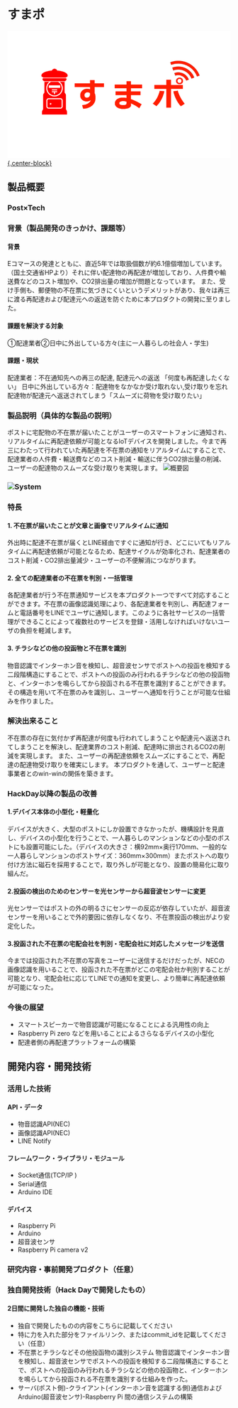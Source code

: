 # すまポ

[![Product Name](title2.png){.center-block}](https://www.youtube.com/watch?v=yz9begf0ojA&feature=youtu.be)

## 製品概要

### Post×Tech

### 背景（製品開発のきっかけ、課題等）

#### 背景
Eコマースの発達とともに、直近5年では取扱個数が約6.1億個増加しています。（国土交通省HPより）それに伴い配達物の再配達が増加しており、人件費や輸送費などのコスト増加や、CO2排出量の増加が問題となっています。
また、受け手側も、郵便物の不在票に気づきにくいというデメリットがあり、我々は再三に渡る再配達および配達元への返送を防ぐために本プロダクトの開発に至りました。

#### 課題を解決する対象
①配達業者②日中に外出している方々(主に一人暮らしの社会人・学生)

#### 課題・現状
配達業者：不在通知先への再三の配達, 配達元への返送 「何度も再配達したくない」
日中に外出している方々：配達物をなかなか受け取れない,受け取りを忘れ配達物が配達元へ返送されてしまう「スムーズに荷物を受け取りたい」

### 製品説明（具体的な製品の説明）
ポストに宅配物の不在票が届いたことがユーザーのスマートフォンに通知され、リアルタイムに再配達依頼が可能となるIoTデバイスを開発しました。今まで再三にわたって行われていた再配達を不在票の通知をリアルタイムにすることで、配達業者の人件費・輸送費などのコスト削減・輸送に伴うCO2排出量の削減、ユーザーの配達物のスムーズな受け取りを実現します。
![概要図](概要図.jpg{.center-block})

### ![System](スライド1.png{.center-block})
### 特長

#### 1. 不在票が届いたことが文章と画像でリアルタイムに通知
外出時に配達不在票が届くとLINE経由ですぐに通知が行き、どこにいてもリアルタイムに再配達依頼が可能となるため、配達サイクルが効率化され、配達業者のコスト削減・CO2排出量減少・ユーザーの不便解消につながります。

#### 2. 全ての配達業者の不在票を判別・一括管理
各配達業者が行う不在票通知サービスを本プロダクト一つですべて対応することができます。不在票の画像認識処理により、各配達業者を判別し、再配達フォームと電話番号をLINEでユーザに通知します。このように各社サービスの一括管理ができることによって複数社のサービスを登録・活用しなければいけないユーザの負担を軽減します。

#### 3. チラシなどの他の投函物と不在票を識別
物音認識でインターホン音を検知し、超音波センサでポストへの投函を検知する二段階構造にすることで、ポストへの投函のみ行われるチラシなどの他の投函物と、インターホンを鳴らしてから投函される不在票を識別することができます。その構造を用いて不在票のみを識別し、ユーザーへ通知を行うことが可能な仕組みを作りました。


### 解決出来ること
不在票の存在に気付かず再配達が何度も行われてしまうことや配達元へ返送されてしまうことを解決し、配達業界のコスト削減、配達時に排出されるCO2の削減を実現します。
また、ユーザーの再配達依頼をスムーズにすることで、再配達の配達物受け取りを確実にします。
本プロダクトを通して、ユーザーと配達事業者とのwin-winの関係を築きます。

### HackDay以降の製品の改善
#### 1.デバイス本体の小型化・軽量化
デバイスが大きく、大型のポストにしか設置できなかったが、機構設計を見直し、デバイスの小型化を行うことで、一人暮らしのマンションなどの小型のポストにも設置可能にした。（デバイスの大きさ：横92mm×奥行170mm、一般的な一人暮らしマンションのポストサイズ：360mm×300mm）またポストへの取り付け方法に磁石を採用することで，取り外しが可能となり、設置の簡易化に取り組んだ。
#### 2.投函の検出のためのセンサーを光センサーから超音波センサーに変更
光センサーではポストの外の明るさにセンサーの反応が依存していたが、超音波センサーを用いることで外的要因に依存しなくなり、不在票投函の検出がより安定化した。
#### 3.投函された不在票の宅配会社を判別・宅配会社に対応したメッセージを送信
今までは投函された不在票の写真をユーザーに送信するだけだったが、NECの画像認識を用いることで、投函された不在票がどこの宅配会社か判別することが可能となり、宅配会社に応じてLINEでの通知を変更し、より簡単に再配達依頼が可能になった。

### 今後の展望
* スマートスピーカーで物音認識が可能になることによる汎用性の向上
* Raspberry Pi zero などを用いることによるさらなるデバイスの小型化
* 配達者側の再配達プラットフォームの構築 

## 開発内容・開発技術
### 活用した技術
#### API・データ
* 物音認識API(NEC)
* 画像認識API(NEC)
* LINE Notify

#### フレームワーク・ライブラリ・モジュール
* Socket通信(TCP/IP )
* Serial通信
* Arduino IDE


#### デバイス
* Raspberry Pi
* Arduino
* 超音波センサ
* Raspberry Pi camera v2

### 研究内容・事前開発プロダクト（任意）
### 独自開発技術（Hack Dayで開発したもの）
#### 2日間に開発した独自の機能・技術
* 独自で開発したものの内容をこちらに記載してください
* 特に力を入れた部分をファイルリンク、またはcommit_idを記載してください（任意）
* 不在票とチラシなどその他投函物の識別システム
物音認識でインターホン音を検知し、超音波センサでポストへの投函を検知する二段階構造にすることで、ポストへの投函のみ行われるチラシなどの他の投函物と、インターホンを鳴らしてから投函される不在票を識別する仕組みを作った。
* サーバ(ポスト側)-クライアント(インターホン音を認識する側)通信およびArduino(超音波センサ)-Raspberry Pi 間の通信システムの構築
